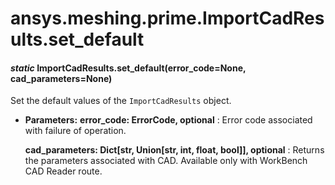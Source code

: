 # ansys.meshing.prime.ImportCadResults.set_default



#### *static* ImportCadResults.set_default(error_code=None, cad_parameters=None)

Set the default values of the `ImportCadResults` object.

* **Parameters:**
  **error_code: ErrorCode, optional**
  : Error code associated with failure of operation.

  **cad_parameters: Dict[str, Union[str, int, float, bool]], optional**
  : Returns the parameters associated with CAD. Available only with WorkBench CAD Reader route.

<!-- !! processed by numpydoc !! -->
